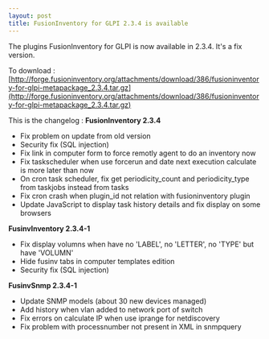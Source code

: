 ```yaml
---
layout: post
title: FusionInventory for GLPI 2.3.4 is available
---
```


The plugins FusionInventory for GLPI is now available in 2.3.4. It's a fix version.

To download : [http://forge.fusioninventory.org/attachments/download/386/fusioninventory-for-glpi-metapackage_2.3.4.tar.gz](http://forge.fusioninventory.org/attachments/download/386/fusioninventory-for-glpi-metapackage_2.3.4.tar.gz)

This is the changelog : 
<strong>FusionInventory 2.3.4</strong>


* Fix problem on update from old version
* Security fix (SQL injection)
* Fix link in computer form to force remotly agent to do an inventory now
* Fix taskscheduler when use forcerun and date next execution calculate is more later than now
* On cron task scheduler, fix get periodicity_count and periodicity_type from taskjobs instead from tasks
* Fix cron crash when plugin_id not relation with fusioninventory plugin
* Update JavaScript to display task history details and fix display on some browsers




<strong>FusinvInventory 2.3.4-1</strong>


* Fix display volumns when have no 'LABEL', no 'LETTER', no 'TYPE' but have 'VOLUMN'
* Hide fusinv tabs in computer templates edition
* Security fix (SQL injection)




<strong>FusinvSnmp 2.3.4-1</strong>


* Update SNMP models (about 30 new devices managed)
* Add history when vlan added to network port of switch
* Fix errors on calculate IP when use iprange for netdiscovery
* Fix problem with processnumber not present in XML in snmpquery



